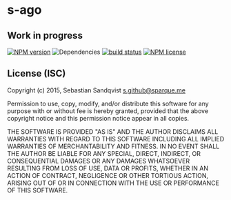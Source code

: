 # s-ago
## Work in progress

[![NPM version](https://img.shields.io/npm/v/s-ago.svg)](https://www.npmjs.com/package/s-ago) ![Dependencies](https://img.shields.io/david/sebastiansandqvist/s-ago.svg) [![build status](http://img.shields.io/travis/sebastiansandqvist/s-ago.svg)](https://travis-ci.org/sebastiansandqvist/s-ago) [![NPM license](https://img.shields.io/npm/l/s-ago.svg)](https://www.npmjs.com/package/s-ago)

## License (ISC)
Copyright (c) 2015, Sebastian Sandqvist <s.github@sparque.me>

Permission to use, copy, modify, and/or distribute this software for any purpose with or without fee is hereby granted, provided that the above copyright notice and this permission notice appear in all copies.

THE SOFTWARE IS PROVIDED "AS IS" AND THE AUTHOR DISCLAIMS ALL WARRANTIES WITH REGARD TO THIS SOFTWARE INCLUDING ALL IMPLIED WARRANTIES OF MERCHANTABILITY AND FITNESS. IN NO EVENT SHALL THE AUTHOR BE LIABLE FOR ANY SPECIAL, DIRECT, INDIRECT, OR CONSEQUENTIAL DAMAGES OR ANY DAMAGES WHATSOEVER RESULTING FROM LOSS OF USE, DATA OR PROFITS, WHETHER IN AN ACTION OF CONTRACT, NEGLIGENCE OR OTHER TORTIOUS ACTION, ARISING OUT OF OR IN CONNECTION WITH THE USE OR PERFORMANCE OF THIS SOFTWARE.
